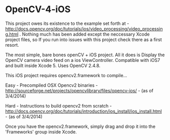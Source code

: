 OpenCV-4-iOS
============

This project owes its existence to the example set forth at - http://docs.opencv.org/doc/tutorials/ios/video_processing/video_processing.html .  Nothing much has been added except the neccessary Xcode project files, so If you run into issues with this project check there as a first resort.

The most simple, bare bones openCV + iOS project.  All it does is Display the OpenCV camera video feed on a ios ViewController. Compatible with iOS7 and built inside Xcode 5.  Uses OpenCV 2.4.8.

This iOS project requires opencv2.framework to compile... 

Easy - Precompiled OSX Opencv2 binaries - http://sourceforge.net/projects/opencvlibrary/files/opencv-ios/ - (as of 3/4/2014)

Hard - Instructions to build opencv2 from scratch - http://docs.opencv.org/doc/tutorials/introduction/ios_install/ios_install.html - (as of 3/4/2014)

Once you have the opencv2.framework, simply drag and drop it into the 'Frameworks' group inside Xcode.
